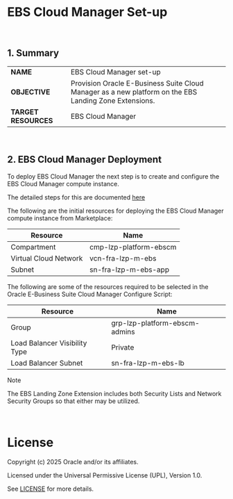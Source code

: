 # EBS Cloud Manager Set-up <!-- omit from toc -->
&nbsp; 

## **1. Summary**

|                      |                                                       |
| -------------------- | ----------------------------------------------------- |
| **NAME**         | EBS Cloud Manager set-up                                    |
| **OBJECTIVE**        | Provision Oracle E-Business Suite Cloud Manager as a new platform on the EBS Landing Zone Extensions. |
| **TARGET RESOURCES** | EBS Cloud Manager                                                  |

&nbsp; 

## **2. EBS Cloud Manager Deployment**

To deploy EBS Cloud Manager the next step is to create and configure the EBS Cloud Manager compute instance.

The detailed steps for this are documented [here](https://docs.oracle.com/cd/E26401_01/doc.122/f35809/T679330T679339.htm#T680521)

The following are the initial resources for deploying the EBS Cloud Manager compute instance from Marketplace:

| Resource | Name |
| --- | --- |
| Compartment | cmp-lzp-platform-ebscm |
| Virtual Cloud Network | vcn-fra-lzp-m-ebs |
| Subnet | sn-fra-lzp-m-ebs-app |

The following are some of the resources required to be selected in the Oracle E-Business Suite Cloud Manager Configure Script:

| Resource | Name |
| --- | --- |
| Group | grp-lzp-platform-ebscm-admins |
| Load Balancer Visibility Type | Private |
| Load Balancer Subnet | sn-fra-lzp-m-ebs-lb |

> [!NOTE]
> The EBS Landing Zone Extension includes both Security Lists and Network Security Groups so that either may be utilized.


&nbsp;

# License <!-- omit from toc -->

Copyright (c) 2025 Oracle and/or its affiliates.

Licensed under the Universal Permissive License (UPL), Version 1.0.

See [LICENSE](/LICENSE.txt) for more details.
